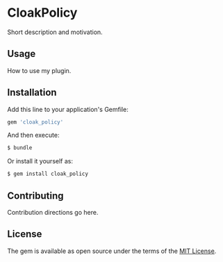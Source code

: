 # CloakPolicy
Short description and motivation.

## Usage
How to use my plugin.

## Installation
Add this line to your application's Gemfile:

```ruby
gem 'cloak_policy'
```

And then execute:
```bash
$ bundle
```

Or install it yourself as:
```bash
$ gem install cloak_policy
```

## Contributing
Contribution directions go here.

## License
The gem is available as open source under the terms of the [MIT License](https://opensource.org/licenses/MIT).

